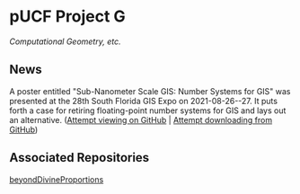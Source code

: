 pUCF Project G
==============

_Computational Geometry, etc._

News
----

A poster entitled "Sub-Nanometer Scale GIS: Number Systems for GIS"
was presented at the 28th South Florida GIS Expo on 2021-08-26--27.
It puts forth a case for retiring floating-point number systems for GIS
and lays out an alternative.
([Attempt viewing on GitHub](https://github.com/dmparrishphd/pUCF-G-WORM/blob/main/Files/0/dwgNo1.pdf)
| [Attempt downloading from GitHub](https://github.com/dmparrishphd/pUCF-G-WORM/raw/main/Files/0/dwgNo1.pdf))

Associated Repositories
-----------------------

[beyondDivineProportions](https://github.com/dmparrishphd/beyondDivineProportions-CORW)
